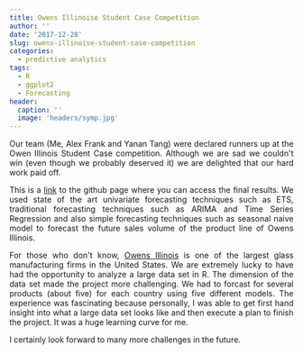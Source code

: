 ```yaml
---
title: Owens Illinoise Student Case Competition
author: ''
date: '2017-12-28'
slug: owens-illinoise-student-case-competition
categories:
  - predictive analytics
tags:
  - R
  - ggplot2
  - Forecasting
header:
  caption: ''
  image: 'headers/symp.jpg'
---
```


<style>
body {
text-align: justify}
</style>


Our team (Me, Alex Frank and Yanan Tang) were declared runners up at the Owen Illinois Student Case competition. Although we are sad we couldn't win (even though we probably deserved it) we are delighted that our hard work paid off. 

This is a [link](https://github.com/pallavr/Owen-Illinois-Competition) to the github page where you can access the final results. We used state of the art univariate forecasting techniques such as ETS, traditional forecasting techniques such as ARIMA and Time Series Regression and also simple forecasting techniques such as seasonal naive model to forecast the future sales volume of the product line of Owens Illinois.

For those who don't know, [Owens Illinois](http://www.o-i.com/) is one of the largest glass manufacturing firms in the United States. We are extremely lucky to have had the opportunity to analyze a large data set in R. The dimension of the data set made the project more challenging. We had to forcast for several products (about five) for each country using five different models. The experience was fascinating because personally, I was able to get first hand insight into what a large data set looks like and then execute a plan to finish the project. It was a huge learning curve for me. 

I certainly look forward to many more challenges in the future.




